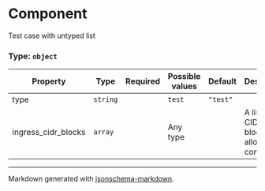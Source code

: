 # Component

Test case with untyped list

### Type: `object`

| Property | Type | Required | Possible values | Default | Description |
| -------- | ---- | -------- | --------------- | ------- | ----------- |
| type | `string` |  | `test` | `"test"` |  |
| ingress_cidr_blocks | `array` |  | Any type |  | A list of CIDR blocks allowed to connect. |


---

Markdown generated with [jsonschema-markdown](https://github.com/elisiariocouto/jsonschema-markdown).
